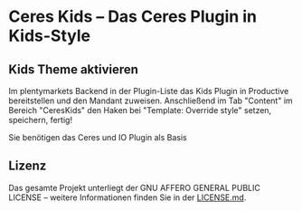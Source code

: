 # Ceres Kids – Das Ceres Plugin in Kids-Style

<div class="container-toc"></div>

## Kids Theme aktivieren

Im plentymarkets Backend in der Plugin-Liste das Kids Plugin in Productive bereitstellen und den Mandant zuweisen.
Anschließend im Tab "Content" im Bereich "CeresKids" den Haken bei "Template: Override style" setzen, speichern, fertig!

<div class="alert alert-info" role="alert">
    Sie benötigen das Ceres und IO Plugin als Basis
</div>

## Lizenz

Das gesamte Projekt unterliegt der GNU AFFERO GENERAL PUBLIC LICENSE – weitere Informationen finden Sie in der [LICENSE.md](https://github.com/plentymarkets/plugin-ceres/blob/stable/LICENSE.md).
